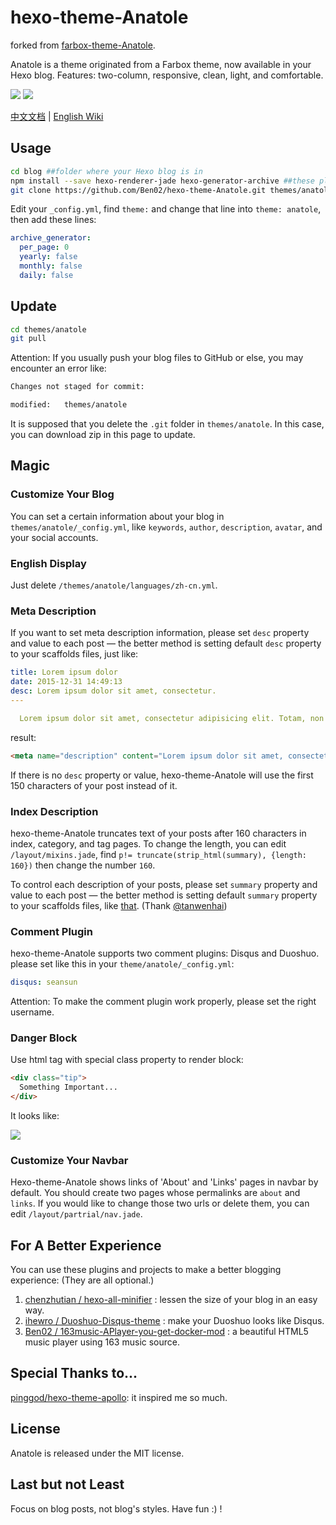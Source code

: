 # hexo-theme-Anatole

forked from [farbox-theme-Anatole](https://github.com/hi-caicai/farbox-theme-Anatole).

Anatole is a theme originated from a Farbox theme, now available in your Hexo blog. Features: two-column, responsive, clean, light, and comfortable.

![](http://labcdn.qiniudn.com/anatole/QQ%E6%88%AA%E5%9B%BE20170113193419.png)
![](http://labcdn.qiniudn.com/anatole/QQ%E6%88%AA%E5%9B%BE20170114145625.png)

[中文文档](https://munen.cc/tech/Anatole.html) | [English Wiki](#usage)

## Usage

```bash
cd blog ##folder where your Hexo blog is in
npm install --save hexo-renderer-jade hexo-generator-archive ##these plugins are required
git clone https://github.com/Ben02/hexo-theme-Anatole.git themes/anatole ##or you can download zip in this page
```

Edit your `_config.yml`, find `theme:` and change that line into `theme: anatole`, then add these lines:

```yaml
archive_generator:
  per_page: 0
  yearly: false
  monthly: false
  daily: false
```

## Update

```bash
cd themes/anatole
git pull
 ```

Attention: If you usually push your blog files to GitHub or else, you may encounter an error like:

```bash
Changes not staged for commit:

modified:   themes/anatole
```

It is supposed that you delete the `.git` folder in `themes/anatole`. In this case, you can download zip in this page to update.

## Magic

### Customize Your Blog

You can set a certain information about your blog in `themes/anatole/_config.yml`, like `keywords`, `author`, `description`, `avatar`, and your social accounts.

### English Display

Just delete `/themes/anatole/languages/zh-cn.yml`.

### Meta Description

If you want to set meta description information, please set `desc` property and value to each post — the better method is setting default `desc` property to your scaffolds files, just like:

```yaml
title: Lorem ipsum dolor
date: 2015-12-31 14:49:13
desc: Lorem ipsum dolor sit amet, consectetur.
---

  Lorem ipsum dolor sit amet, consectetur adipisicing elit. Totam, non numquam saepe ex ut. Deleniti culpa inventore consectetur nam saepe!
```

result:

```html
<meta name="description" content="Lorem ipsum dolor sit amet, consectetur.">
```

If there is no `desc` property or value, hexo-theme-Anatole will use the first 150 characters of your post instead of it.

### Index Description

hexo-theme-Anatole truncates text of your posts after 160 characters in index, category, and tag pages. To change the length, you can edit `/layout/mixins.jade`, find `p!= truncate(strip_html(summary), {length: 160})` then change the number `160`.

To control each description of your posts, please set `summary` property and value to each post — the better method is setting default `summary` property to your scaffolds files, like [that](#meta-description). (Thank [@tanwenhai](https://github.com/tanwenhai))

### Comment Plugin

hexo-theme-Anatole supports two comment plugins: Disqus and Duoshuo. please set like this in your `theme/anatole/_config.yml`:

```yaml
disqus: seansun
```

Attention: To make the comment plugin work properly, please set the right username.

### Danger Block

Use html tag with special class property to render block:

```html
<div class="tip">
  Something Important...
</div>
```

It looks like:

![](http://labcdn.qiniudn.com/anatole/QQ%E6%88%AA%E5%9B%BE20170114141008.png)

### Customize Your Navbar

Hexo-theme-Anatole shows links of 'About' and 'Links' pages in navbar by default. You should create two pages whose permalinks are `about` and `links`. If you would like to change those two urls or delete them, you can edit `/layout/partrial/nav.jade`.  

## For A Better Experience

You can use these plugins and projects to make a better blogging experience: (They are all optional.)

1. [chenzhutian / hexo-all-minifier](https://github.com/chenzhutian/hexo-all-minifier) : lessen the size of your blog in an easy way.
2. [ihewro / Duoshuo-Disqus-theme](https://github.com/ihewro/Duoshuo-Disqus-theme) : make your Duoshuo looks like Disqus.
3. [Ben02 / 163music-APlayer-you-get-docker-mod](https://github.com/Ben02/163music-APlayer-you-get-docker-mod) : a beautiful HTML5 music player using 163 music source.

## Special Thanks to...

[pinggod/hexo-theme-apollo](https://github.com/pinggod/hexo-theme-apollo/): it inspired me so much.

## License

Anatole is released under the MIT license.

## Last but not Least

Focus on blog posts, not blog's styles. Have fun :) !
